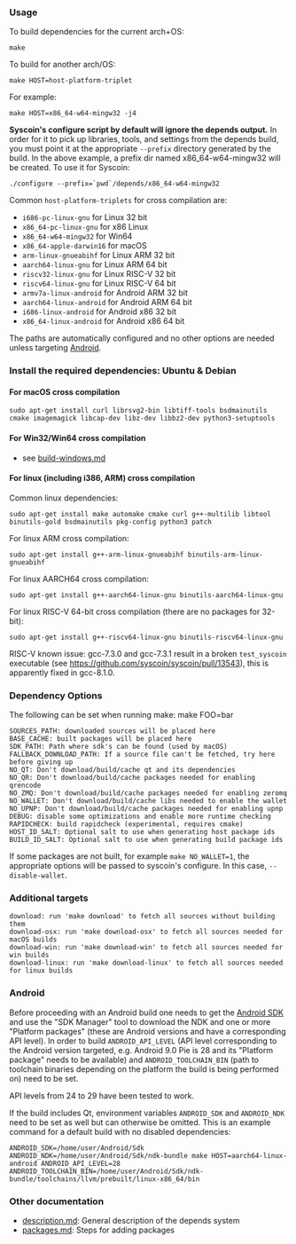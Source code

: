 ### Usage

To build dependencies for the current arch+OS:

    make

To build for another arch/OS:

    make HOST=host-platform-triplet

For example:

    make HOST=x86_64-w64-mingw32 -j4

**Syscoin's configure script by default will ignore the depends output.** In
order for it to pick up libraries, tools, and settings from the depends build,
you must point it at the appropriate `--prefix` directory generated by the
build. In the above example, a prefix dir named x86_64-w64-mingw32 will be
created. To use it for Syscoin:

    ./configure --prefix=`pwd`/depends/x86_64-w64-mingw32

Common `host-platform-triplets` for cross compilation are:

- `i686-pc-linux-gnu` for Linux 32 bit
- `x86_64-pc-linux-gnu` for x86 Linux
- `x86_64-w64-mingw32` for Win64
- `x86_64-apple-darwin16` for macOS
- `arm-linux-gnueabihf` for Linux ARM 32 bit
- `aarch64-linux-gnu` for Linux ARM 64 bit
- `riscv32-linux-gnu` for Linux RISC-V 32 bit
- `riscv64-linux-gnu` for Linux RISC-V 64 bit
- `armv7a-linux-android` for Android ARM 32 bit
- `aarch64-linux-android` for Android ARM 64 bit
- `i686-linux-android` for Android x86 32 bit
- `x86_64-linux-android` for Android x86 64 bit

The paths are automatically configured and no other options are needed unless targeting [Android](#Android).

### Install the required dependencies: Ubuntu & Debian

#### For macOS cross compilation

    sudo apt-get install curl librsvg2-bin libtiff-tools bsdmainutils cmake imagemagick libcap-dev libz-dev libbz2-dev python3-setuptools

#### For Win32/Win64 cross compilation

- see [build-windows.md](../doc/build-windows.md#cross-compilation-for-ubuntu-and-windows-subsystem-for-linux)

#### For linux (including i386, ARM) cross compilation

Common linux dependencies:

    sudo apt-get install make automake cmake curl g++-multilib libtool binutils-gold bsdmainutils pkg-config python3 patch

For linux ARM cross compilation:

    sudo apt-get install g++-arm-linux-gnueabihf binutils-arm-linux-gnueabihf

For linux AARCH64 cross compilation:

    sudo apt-get install g++-aarch64-linux-gnu binutils-aarch64-linux-gnu

For linux RISC-V 64-bit cross compilation (there are no packages for 32-bit):

    sudo apt-get install g++-riscv64-linux-gnu binutils-riscv64-linux-gnu

RISC-V known issue: gcc-7.3.0 and gcc-7.3.1 result in a broken `test_syscoin` executable (see https://github.com/syscoin/syscoin/pull/13543),
this is apparently fixed in gcc-8.1.0.

### Dependency Options
The following can be set when running make: make FOO=bar

    SOURCES_PATH: downloaded sources will be placed here
    BASE_CACHE: built packages will be placed here
    SDK_PATH: Path where sdk's can be found (used by macOS)
    FALLBACK_DOWNLOAD_PATH: If a source file can't be fetched, try here before giving up
    NO_QT: Don't download/build/cache qt and its dependencies
    NO_QR: Don't download/build/cache packages needed for enabling qrencode
    NO_ZMQ: Don't download/build/cache packages needed for enabling zeromq
    NO_WALLET: Don't download/build/cache libs needed to enable the wallet
    NO_UPNP: Don't download/build/cache packages needed for enabling upnp
    DEBUG: disable some optimizations and enable more runtime checking
    RAPIDCHECK: build rapidcheck (experimental, requires cmake)
    HOST_ID_SALT: Optional salt to use when generating host package ids
    BUILD_ID_SALT: Optional salt to use when generating build package ids

If some packages are not built, for example `make NO_WALLET=1`, the appropriate
options will be passed to syscoin's configure. In this case, `--disable-wallet`.

### Additional targets

    download: run 'make download' to fetch all sources without building them
    download-osx: run 'make download-osx' to fetch all sources needed for macOS builds
    download-win: run 'make download-win' to fetch all sources needed for win builds
    download-linux: run 'make download-linux' to fetch all sources needed for linux builds


### Android

Before proceeding with an Android build one needs to get the [Android SDK](https://developer.android.com/studio) and use the "SDK Manager" tool to download the NDK and one or more "Platform packages" (these are Android versions and have a corresponding API level).
In order to build `ANDROID_API_LEVEL` (API level corresponding to the Android version targeted, e.g. Android 9.0 Pie is 28 and its "Platform package" needs to be available) and `ANDROID_TOOLCHAIN_BIN` (path to toolchain binaries depending on the platform the build is being performed on) need to be set.

API levels from 24 to 29 have been tested to work.

If the build includes Qt, environment variables `ANDROID_SDK` and `ANDROID_NDK` need to be set as well but can otherwise be omitted.
This is an example command for a default build with no disabled dependencies:

    ANDROID_SDK=/home/user/Android/Sdk ANDROID_NDK=/home/user/Android/Sdk/ndk-bundle make HOST=aarch64-linux-android ANDROID_API_LEVEL=28 ANDROID_TOOLCHAIN_BIN=/home/user/Android/Sdk/ndk-bundle/toolchains/llvm/prebuilt/linux-x86_64/bin

### Other documentation

- [description.md](description.md): General description of the depends system
- [packages.md](packages.md): Steps for adding packages

